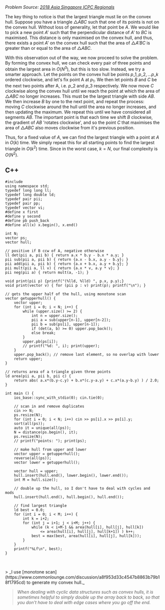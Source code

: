 _Problem Source: [2018 Asia Singapore ICPC Regionals](https://asiasg18.kattis.com/problems)_

The key thing to notice is that the largest triangle must lie on the convex hull. Suppose you have a triangle $\triangle ABC$ such that one of its points is not on the convex hull. Without loss of generality, let that point be $A$. We would like to pick a new point $A'$ such that the perpendicular distance of $A'$ to $BC$ is maximised. This distance is only maximised on the convex hull, and thus, there exists a point $A'$ on the convex hull such that the area of $\triangle A'BC$ is greater than or equal to the area of $\triangle ABC$.

With this observation out of the way, we now proceed to solve the problem. By forming the convex hull, we can check every pair of three points and obtain the largest area in $O(N^3)$, but this is too slow. Instead, we try a smarter approach. Let the points on the convex hull be points $p\_1, p\_2, ... p\_k$ ordered clockwise, and let's fix point A at $p_1$. We then let points $B$ and $C$ be the next two points after A, i.e. $p\_2$ and $p\_3$ respectively. We now move $C$ clockwise along the convex hull until we reach the point at which the area of $\triangle ABC$ no longer increases. This must be the largest triangle with side $AB$. We then increase $B$ by one to the next point, and repeat the process: moving $C$ clockwise around the hull until the area no longer increases, and then updating the maximum. We repeat this until we have considered all segments $AB$. The important point is that each time we shift $B$ clockwise, the gradient of $AB$ 'rotates clockwise', and so the point $C$ that maximises the area of $\triangle ABC$ also moves clockwise from it's previous position.

Thus, for a fixed value of $A$, we can find the largest triangle with a point at $A$ in $O(k)$ time. We simply repeat this for all starting points to find the largest triangle in $O(k^2)$ time. Since in the worst case, $k=N$, our final complexity is $O(N^2)$.


## C++

<pre class="line-numbers"><code class="language-c++">#include <bits/stdc++.h>
using namespace std;
typedef long long ll;
typedef long double ld;
typedef pair<ll, ll> pii;
typedef pair<pii, pii> pp;
typedef vector<int> vi;
#define x first
#define y second
#define pb push_back
#define all(x) x.begin(), x.end()

int N;
vector<pii> ps;
vector<pii> hull;

// positive if B ccw of A, negative otherwise
ll det(pii a, pii b) { return a.x * b.y - b.x * a.y; }
pii sub(pii a, pii b) { return {a.x - b.x, a.y - b.y}; }
pii add(pii a, pii b) { return {a.x + b.x, a.y + b.y}; }
pii mult(pii a, ll v) { return {a.x * v, a.y * v}; }
pii neg(pii a) { return mult(a, -1); }

void print(pii p) {printf("(%lld, %lld) ", p.x, p.y);}
void print(vector<pii> v) { for (pii p : v) print(p); printf("\n"); }

// gets the upper half of the hull, using monotone scan
vector<pii> getupperhull() {
	vector<pii> upper;
	for (int i = 0; i < N; i++) {
		while (upper.size() >= 2) {
			int n = upper.size();
			pii a = sub(upper[n-1], upper[n-2]);
			pii b = sub(ps[i], upper[n-1]);
			if (det(a, b) >= 0) upper.pop_back();
			else break;
		}
		upper.pb(ps[i]);
		// printf("%d: ", i); print(upper);
	}
	upper.pop_back(); // remove last element, so no overlap with lower
	return upper;
}

// returns area of a triangle given three points
ld area(pii a, pii b, pii c) {
	return abs( a.x*(b.y-c.y) + b.x*(c.y-a.y) + c.x*(a.y-b.y) ) / 2.0;
}

int main () {
	ios_base::sync_with_stdio(0); cin.tie(0);

	// scan in and remove duplicates
	cin >> N;
	ps.resize(N);
	for (int i = 0; i < N; i++) cin >> ps[i].x >> ps[i].y;
	sort(all(ps));
	auto it = unique(all(ps));
	N = distance(ps.begin(), it);
	ps.resize(N);
	// printf("points: "); print(ps);

	// make hull from upper and lower
	vector<pii> upper = getupperhull();
	reverse(all(ps));
	vector<pii> lower = getupperhull();

	vector<pii> hull = upper;
	hull.insert(hull.end(), lower.begin(), lower.end());
	int M = hull.size();

	// double up the hull, so I don't have to deal with cycles and mods
	hull.insert(hull.end(), hull.begin(), hull.end());

	// find largest triangle
	ld best = 0.0;
	for (int i = 0; i < M; i++) {
		int k = i+2;
		for (int j = i+1; j < i+M; j++) {
			while (k < i+M-1 && area(hull[i], hull[j], hull[k])
				<= area(hull[i], hull[j], hull[k+1]) ) k++;
			best = max(best, area(hull[i], hull[j], hull[k]));
		}
	}
	printf("%Lf\n", best);
}

</code></pre>
<br>
> _I use [monotone scan](https://www.commonlounge.com/discussion/a8f953d33c4547b8863b79b18f1795cd) to generate my convex hull._

> _When dealing with cyclic data structures such as convex hulls, it is sometimes helpful to simply double up the array back to back, so that you don't have to deal with edge cases where you go off the end._
